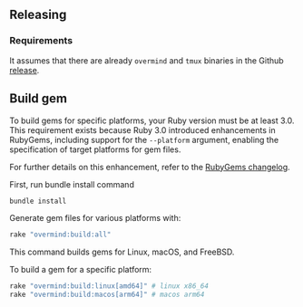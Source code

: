 ## Releasing

### Requirements
It assumes that there are already `overmind` and `tmux` binaries in the Github [release](https://github.com/DarthSim/overmind/releases/tag/v2.4.0).

## Build gem

To build gems for specific platforms, your Ruby version must be at least 3.0.
This requirement exists because Ruby 3.0 introduced enhancements in RubyGems, including support for the `--platform` argument,
enabling the specification of target platforms for gem files.

For further details on this enhancement, refer to the [RubyGems changelog](https://github.com/rubygems/rubygems/blob/master/CHANGELOG.md#enhancements-91).

First, run bundle install command

```bash
bundle install
```

Generate gem files for various platforms with:

```bash
rake "overmind:build:all"
```

This command builds gems for Linux, macOS, and FreeBSD.

To build a gem for a specific platform:

```bash
rake "overmind:build:linux[amd64]" # linux x86_64
rake "overmind:build:macos[arm64]" # macos arm64
```
